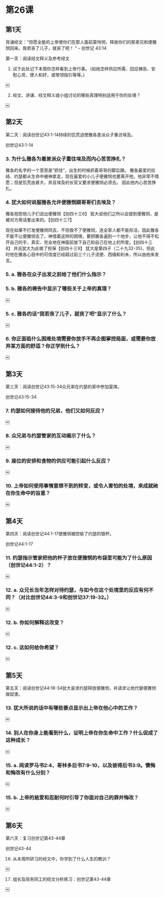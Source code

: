 # 第26课
## 第1天

背诵经文："但愿全能的上帝使你们在那人面前蒙怜悯，释放你们的那弟兄和便雅悯回来。我若丧了儿子，就丧了吧！ " – 创世记 43:14

第一天：阅读经文释义及参考经文

1. 试于此处记下本周你怎样看到上帝行事。（如祂怎样供应所需、回应祷告、安慰心灵、使人和好，或带领指引等等。)

￼

2. 经文、讲课、经文释义或小组讨论的哪些真理特别适用于你的处境？

￼

## 第2天

第二天：阅读创世记43:1-14持续的饥荒迫使雅各差派众子重访埃及。

创世记43:1-14

### 3. 为什么雅各为着差派众子重往埃及而内心苦苦挣扎？

  雅各的名字的一个意思是“抓住”，出生的时候抓着哥哥的脚后跟。
  雅各最爱的拉结、约瑟都从生命中被神拿走，现在最爱的小儿子便雅悯也要离开他，他非常不情愿；但是饥荒由甚大，并且埃及的长官又要求便雅悯必须去。
  因此他内心苦苦挣扎。

### 4. 犹大如何说服雅各允许便雅悯跟哥哥们去埃及？

  雅各抱怨他儿子们说出便雅悯【创四十三6】
  犹大说他们之所以会提到便雅悯，是被对方用话套出来的。【创四十三7】
  
  现在如果不打发便雅悯同去，不但救不了便雅悯，连全家人都不能存活，因此雅各不能不让便雅悯去了。神借着这样的困境，要把雅各逼到一个地步，让他不得不松开自己的手，真实、完全地在神面前放下自己和自己在地上的所爱。【创四十三8】
  并且犹大为此做了担保【创四十三9】
  犹大是第四子（二十九32-35)，但此时他在雅各心目中的可信度已经超过前三个儿子流便、西缅和利未，所以由他来发言。

### 5. a. 雅各在众子出发之前给了他们什么指示？

  

### 5. b. 雅各的祷告中显示了哪些关于上帝的真理？

￼

### 5. c. 雅各的话“我若丧了儿子，就丧了吧”显示了什么？

￼

### 6. 你正面临什么困难处境需要你放手不再企图掌控局面，或需要你放弃某方面的舒适？你正学到什么？

￼

## 第3天

第三天：阅读创世记43:15-34众兄弟在约瑟的家中参加宴席。

创世记43:15-34

### 7. 约瑟如何接待他的兄弟，他们又如何反应？

￼

### 8. 众兄弟与约瑟管家的互动揭示了什么？

￼

### 9. 座位的安排和食物的供应可能引起什么反应？

￼

### 10. 上帝如何使用事情意想不到的转变，或令人害怕的处境，来成就祂在你生命中的旨意？

￼

## 第4天

第四天：阅读创世记44:1-17便雅悯被控偷了约瑟的银杯。

创世记44:1-17

### 11. 约瑟指示管家把他的杯子放在便雅悯的布袋里可能为了什么原因（创世记44:1-2）？

￼

### 12. a. 众兄长当年怎样对待约瑟，与如今在这个处境里的反应有何不同？（对比创世记44:3-9和创世记37:19-32。）

￼

### 12. b. 你如何解释这改变？

￼

### 12. c. 这如何给你希望？

￼

## 第5天

第五天：阅读创世记44:18-34犹大哀求约瑟释放便雅悯，并请求让他代替便雅悯做奴隶。

### 13. 犹大所说的话中有哪些要点显示出上帝在他心中的工作？

￼

### 14. 别人在你身上能看到什么，证明上帝在你生命中工作？什么促成了这种成长？

￼

### 15. a. 阅读罗马书2:4、哥林多后书7:9-10，以及彼得后书3:9。懊悔和悔改有什么分别？

￼

### 15. b. 上帝的慈爱和忍耐何时引导了你面对自己的罪并悔改？

￼

## 第6天

第六天：复习创世记第43-44章

创世记43-44

16. 从本周所研习的经文中，你学到了什么人生的教训？

￼

17. 组长及班务同工的经文分析练习：创世记第43-44章

￼
